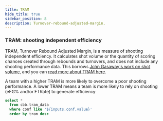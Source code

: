 ```yaml
---
title: TRAM
hide_title: true
sidebar_position: 8
description: Turnover-rebound-adjusted-margin. 
---
```


### TRAM: shooting independent efficiency

TRAM, Turnover Rebound Adjusted Margin, is a measure of shooting independent efficiency. It calculates shot volume or the quantity of scoring chances created through rebounds and turnovers, and does not include any shooting performance data. This borrows [John Gasaway's work on shot volume](https://johngasaway.com/2025/01/28/ways-to-calculate-what-is-called-shot-volume), and you can [read more about TRAM here](https://blessyourchart.substack.com/p/130-riding-the-shot-volume-tram). 

A team with a higher TRAM is more likely to overcome a poor shooting performance. A lower TRAM means a team is more likely to rely on shooting (eFG% and/or FTRate) to generate efficiency


```sql tram_table
select *
  from cbb.tram_data
  where conf like '${inputs.conf.value}'
  order by tram desc
```

<Dropdown data={tram_table} name=conf value=conf defaultValue="%">
  <DropdownOption value="%" valueLabel="Conference"/>
  </Dropdown>

  <DataTable data={tram_table} rows=25 search=true rowNumbers=true>
  <Column id=team title="Team"/>
  <Column id=tram contentType=colorscale colorScale={['#fbb0a9', 'floralwhite', '#c3f6c3']} colorMid=0 fmt=num1 title="Total +/-" colGroup="TRAM"/>
  <Column id=off_svi contentType=colorscale colorScale={['#fbb0a9', 'floralwhite', '#c3f6c3']} colorMid=95 fmt=num1 title="Offense +/-" colGroup="TRAM"/>
  <Column id=def_svi contentType=colorscale colorScale={['#c3f6c3', 'floralwhite', '#fbb0a9']} colorMid=95 fmt=num1  title="Defense" colGroup="TRAM"/>
  <Column id=to_pct fmt=pct1 contentType=bar barColor=#c3f6c3 backgroundColor=#fbb0a9 title="TO%" colGroup="Offense"/>
  <Column id=or_pct fmt=pct1 contentType=bar barColor=#c3f6c3 backgroundColor=#fbb0a9 title="OR%" colGroup="Offense"/>
  <Column id=d_to_pct fmt=pct1 contentType=bar barColor=#c3f6c3 backgroundColor=#fbb0a9 title="TO%" colGroup="Defense"/>
  <Column id=d_or_pct fmt=pct1 contentType=bar barColor=#c3f6c3 backgroundColor=#fbb0a9 title="OR%" colGroup="Defense"/>
  </DataTable>
